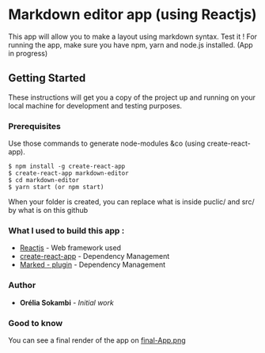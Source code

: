 ﻿# Markdown editor app (using Reactjs)

This app will allow you to make a layout using markdown syntax. Test it !
For running the app, make sure you have npm, yarn and node.js installed.
(App in progress)

## Getting Started
These instructions will get you a copy of the project up and running on your local machine for development and testing purposes.

### Prerequisites

Use those commands to generate node-modules &co (using create-react-app).
```
$ npm install -g create-react-app
$ create-react-app markdown-editor
$ cd markdown-editor
$ yarn start (or npm start)
```
When your folder is created, you can replace what is inside puclic/ and src/ by what is on this github

### What I used to build this app :
* [Reactjs](https://reactjs.org/) - Web framework used
* [create-react-app](https://github.com/facebookincubator/create-react-app) - Dependency Management
* [Marked - plugin](https://github.com/chjj/marked) - Dependency Management

### Author
* **Orélia Sokambi** - *Initial work*

### Good to know
You can see a final render of the app on [final-App.png](https://github.com/OreliaSk/Reactjs-markdown_editor/blob/master/final-App.png)
